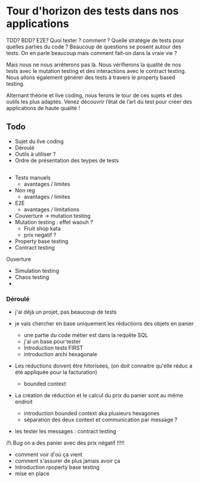 # Tour d'horizon des tests dans nos applications

TDD? BDD? E2E? Quoi tester ? comment ? Quelle stratégie de tests pour quelles parties du code ? Beaucoup de questions se posent autour des tests. On en parle beaucoup mais comment fait-on dans la vraie vie ?

Mais nous ne nous arrêterons pas là. Nous vérifierons la qualité de nos tests avec le mutation testing et des interactions avec le contract testing. Nous allons également générer des tests à travers le property based testing.

Alternant théorie et live coding, nous ferons le tour de ces sujets et des outils les plus adaptés.
Venez découvrir l’état de l’art du test pour créer des applications de haute qualité !

## Todo

- Sujet du live coding
- Déroulé
- Outils à utiliser ?
- Ordre de présentation des teypes de tests

## 
- Tests manuels
    - avantages / limites
- Non reg
    - avantages / limites
- E2E
    - avantages / limitations
- Couverture -> mutation testing
- Mutation testing : effet waouh ?
  - Fruit shop kata
  - prix negatif ?
- Property base testing
- Contract testing

Ouverture
- Simulation testing
- Chaos testing
- 

### Déroulé

- j'ai déjà un projet, pas beaucoup de tests
- je vais chercher en base uniquement les réductions des objets en panier
  - une partie du code métier est dans la requête SQL
  - j'ai un base pour tester
  - Introduction tests FIRST
  - introduction archi hexagonale
- Les réductions doivent être hitorisées, (on doit connaitre qu'elle réduc a été appliquée pour la facturation)
  - bounded context

- La création de réduction et le calcul du prix du panier sont au même endroit
  - introduction bounded context aka plusieurs hexagones
  - séparation des deux context et communication par message ?

- les tester les messages : contract testing

/!\ Bug on a des panier avec des prix négatif !!!!!
- comment voir d'où ça vient
- comment s'assurer de plus jamais avoir ça
- Introduction rpoperty base testing
- mise en place

